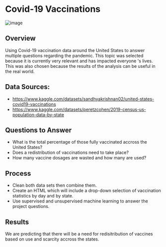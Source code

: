 # Covid-19 Vaccinations
![image](https://user-images.githubusercontent.com/111723067/214435454-0d983867-b753-427f-bf8d-bd6a5254b933.png)
## Overview
Using Covid-19 vaccination data around the United States to answer multiple questions regarding the pandemic. This topic was selected because it is currently very relevant and has impacted everyone 's lives. This was also chosen because the results of the analysis can be useful in the real world.
## Data Sources:
- https://www.kaggle.com/datasets/sandhyakrishnan02/united-states-covid19-vaccinations
- https://www.kaggle.com/datasets/peretzcohen/2019-census-us-population-data-by-state

## Questions to Answer
- What is the total percentage of those fully vaccinated accross the United States?
- Does a redistribution of vaccinations need to take place?
- How many vaccine dosages are wasted and how many are used?
## Process
- Clean both data sets then combine them.
- Create an HTML which will include a drop-down selection of vaccination statistics by day and by state.
- Use supervised and unsupervised machine learning to answer the project questions.
## Results
We are predicting that there will be a need for redisitribution of vaccines based on use and scarcity accross the states. 
